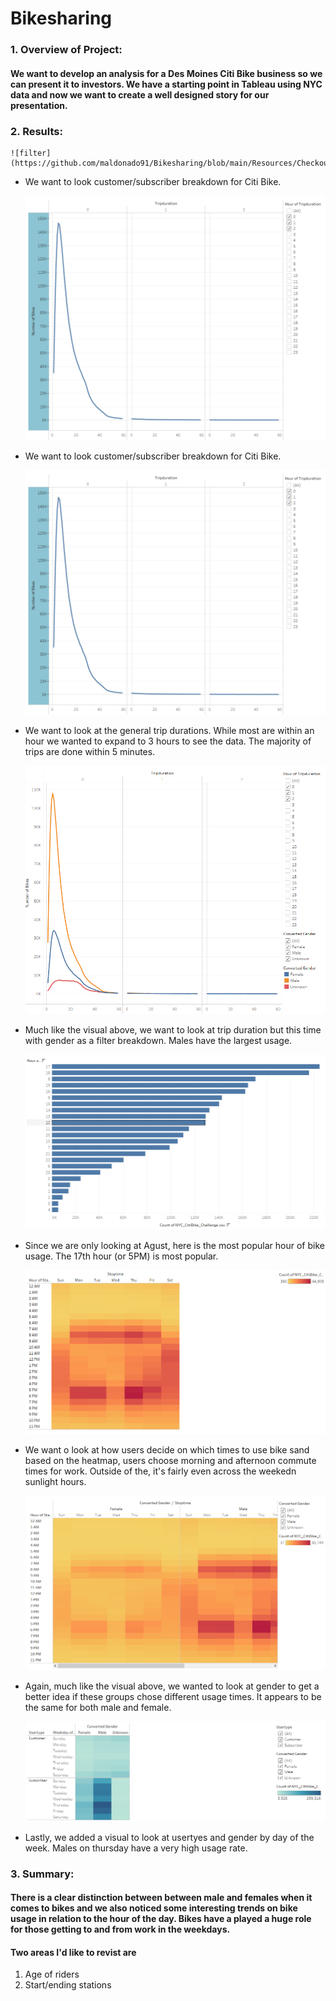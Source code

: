 # Bikesharing

### 1. Overview of Project:
#### We want to develop an analysis for a Des Moines Citi Bike business so we can present it to investors. We have a starting point in Tableau using NYC data and now we want to create a well designed story for our presentation. 

### 2. Results: 

    ![filter](https://github.com/maldonado91/Bikesharing/blob/main/Resources/Checkout%20Times%20for%20Users.PNG)    
* We want to look customer/subscriber breakdown for Citi Bike.

    ![filter](https://github.com/maldonado91/Bikesharing/blob/main/Resources/Checkout%20Times%20for%20Users.PNG)    
* We want to look customer/subscriber breakdown for Citi Bike.

    ![filter](https://github.com/maldonado91/Bikesharing/blob/main/Resources/Checkout%20Times%20for%20Users.PNG)    
* We want to look at the general trip durations. While most are within an hour we wanted to expand to 3 hours to see the data. The majority of trips are done within 5 minutes.

    ![filter](https://github.com/maldonado91/Bikesharing/blob/main/Resources/Checkout%20Times%20by%20Gender.PNG)    
* Much like the visual above, we want to look at trip duration but this time with gender as a filter breakdown. Males have the largest usage.

    ![filter](https://github.com/maldonado91/Bikesharing/blob/main/Resources/August%20Peak%20Hours.PNG)    
* Since we are only looking at Agust, here is the most popular hour of bike usage. The 17th hour (or 5PM) is most popular.

    ![filter](https://github.com/maldonado91/Bikesharing/blob/main/Resources/Trips%20by%20Weekday%20by%20Hour.PNG)    
* We want o look at how users decide on which times to use bike sand based on the heatmap, users choose morning and afternoon commute times for work. Outside of the, it's fairly even across the weekedn sunlight hours.

    ![filter](https://github.com/maldonado91/Bikesharing/blob/main/Resources/Trips%20by%20Gender%20(Weekday%20per%20Hour).PNG)    
* Again, much like the visual above, we wanted to look at gender to get a better idea if these groups chose different usage times. It appears to be the same for both male and female.

    ![filter](https://github.com/maldonado91/Bikesharing/blob/main/Resources/Trips%20by%20Gender%20by%20Weekday.PNG)    
* Lastly, we added a visual to look at usertyes and gender by day of the week. Males on thursday have a very high usage rate.


 
### 3. Summary:
#### There is a clear distinction between between male and females when it comes to bikes and we also noticed some interesting trends on bike usage in relation to the hour of the day. Bikes have a played a huge role for those getting to and from work in the weekdays. 

#### Two areas I'd like to revist are 
  1) Age of riders
  2) Start/ending stations
